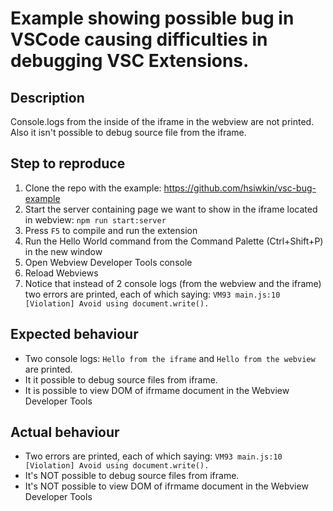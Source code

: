 # Example showing possible bug in VSCode causing difficulties in debugging VSC Extensions.

## Description
Console.logs from the inside of the iframe in the webview are not printed. Also it isn't possible to debug source file from the iframe.

## Step to reproduce
1. Clone the repo with the example: https://github.com/hsiwkin/vsc-bug-example
2. Start the server containing page we want to show in the iframe located in webview: `npm run start:server`
3. Press `F5` to compile and run the extension
4. Run the Hello World command from the Command Palette (Ctrl+Shift+P) in the new window
5. Open Webview Developer Tools console
6. Reload Webviews
7. Notice that instead of 2 console logs (from the webview and the iframe) two errors are printed, each of which saying: `VM93 main.js:10 [Violation] Avoid using document.write().`

## Expected behaviour
* Two console logs: `Hello from the iframe` and `Hello from the webview` are printed.
* It it possible to debug source files from iframe.
* It is possible to view DOM of ifrmame document in the Webview Developer Tools

## Actual behaviour
* Two errors are printed, each of which saying: `VM93 main.js:10 [Violation] Avoid using document.write().`
* It's NOT possible to debug source files from iframe.
* It's NOT possible to view DOM of ifrmame document in the Webview Developer Tools
